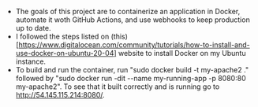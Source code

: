   - The goals of this project are to containerize an application in Docker, automate it woth GitHub Actions, and use webhooks to keep production up to date.  
  - I followed the steps listed on (this)[https://www.digitalocean.com/community/tutorials/how-to-install-and-use-docker-on-ubuntu-20-04] website to install Docker on my Ubuntu instance.
  - To build and run the container, run "sudo docker build -t my-apache2 ." followed by "sudo docker run -dit --name my-running-app -p 8080:80 my-apache2". To see that it built correctly and is running go to http://54.145.115.214:8080/.
